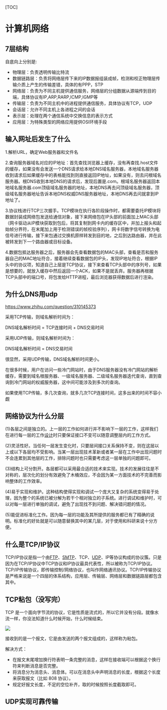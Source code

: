 [TOC]

# 计算机网络

## 7层结构

自底向上分别是:

- 物理层：负责透明传输比特流
- 数据链路层：负责将网络层传下来的IP数据报组装成帧，检测和校正物理层传输介质上产生的传输差错，具体的有PPP，STP
- 网络层：负责为不同主机提供通信服务，网络层的分组数据从源端传到目的端，具体协议有IP,ARP,RARP,ICMP,IGMP等
- 传输层：负责为不同主机中的进程提供通信服务，具体协议有TCP，UDP
- 会话层：允许不同主机上各进程之间的会话
- 表示层：处理在两个通信系统中交换信息的表示方式
- 应用层：为特殊类型的网络应用提供OSI环境手段

## 输入网址后发生了什么

1.解析URL，确定Web服务器和文件名

2.查询服务器域名对应的IP地址：首先查找浏览器上缓存，没有再查找.host文件的缓存，如果没有会发送一个DNS请求给本地DNS域名服务器，本地域名服务器收到请求后如果缓存中的表格能找到则直接返回IP地址，如果没有，则去问根域名服务器。根DNS收到本地DNS的请求后，发现后置是.com。根域名服务器返回本地域名服务器.com顶级域名服务器的地址，本地DNS再去问顶级域名服务器，顶级域名服务器地址告诉本地DNS权威DNS服务器地址，本地DNS再去问就拿到IP地址了。

3.协议栈进行TCP三次握手。TCP模块在执行各阶段操作时，都需要委托IP模块将数据封装成网络包发送给通信对象，接下来网络包在IP头部的前面加上MAC头部（网卡驱动从IP模块获取到包后，将其复制到网卡内的缓存区中，并加上报头和起始帧分界符，在末尾加上用于检测错误的帧校验序列），网卡将数字信号转换为电信号进行传输，接下来包通过交换机原样转发到目的地，之后到达路由器，并在此被转发到下一个路由器或目标设备。

4.数据包抵达服务器之后，服务器会先查看数据包的MAC头部，查看是否和服务器自己的MAC地址符合，接着继续查看数据包的IP头，发现IP地址符合，根据IP头中的协议项，知道自己上层是TCP协议，接下来查看TCP头部中的序列号，如果是想要的，就放入缓存中然后返回一个ACK，如果不是就丢弃。服务器再根据TCP头部中的端口号，将包发给HTTP进程，最后浏览器获得数据后进行渲染。

## 为什么DNS用udp

https://www.zhihu.com/question/310145373

采用TCP传输，则域名解析时间为：

DNS域名解析时间 = TCP连接时间 + DNS交易时间

采用UDP传输，则域名解析时间为：

DNS域名解析时间 = DNS交易时间

很显然，采用UDP传输，DNS域名解析时间更小。

在很多时候，用户在访问一些冷门网站时，由于DNS服务器没有冷门网站的解析缓存，需要到域名根服务器、一级域名服务器、二级域名服务器迭代查询，直到查询到冷门网站的权威服务器，这中间可能涉及到多次的查询。

如果使用TCP传输，多几次查询，就多几次TCP连接时间，这多出来的时间不容小觑

## 网络协议为什么分层

(1)各层之间是独立的。上一层的工作如何进行并不影响下一层的工作，这样我们在进行每一层的工作[设计](https://www.applysquare.com/fos-cn/design/)时只要保证接口不变可以随意调整层内的工作方式。

(2)灵活性好。当任何一层发生变化时，只要层间接口关系保持不变，则在这层以上或以下各层均不受影响。当某一层出现技术革新或者某一层在工作中出现问题时不会连累到其他层的工作，排除问题时也只需要考虑这一层单独的问题即可。

(3)结构上可分割开。各层都可以采用最合适的技术来实现。技术的发展往往是不对称的，层次化的划分有效避免了木桶效应，不会因为某一方面技术的不完善而影响整体的工作效率。

(4)易于实现和维护。这种结构使得实现和调试一个庞大又复杂的系统变得易于处理，因为整个的系统已被分解为若干个相对独立的子系统。进行调试和维护时，可以对每一层进行单独的调试，避免了出现找不到问题、解决错问题的情况。

(5)能促进标准化工作。因为每一层的功能及其所提供的服务都已有了精确的说明。标准化的好处就是可以随意替换其中的某几层，对于使用和科研来说十分方便。

## 什么是TCP/IP协议

TCP/IP协议是指一个由[FTP](https://baike.baidu.com/item/FTP/13839)、[SMTP](https://baike.baidu.com/item/SMTP/175887)、TCP、[UDP](https://baike.baidu.com/item/UDP/571511)、IP等协议构成的协议簇。只是因为在TCP/IP协议中TCP协议和IP协议最具代表性，所以被称为TCP/IP协议。TCP/IP传输协议，即传输控制/网络协议，也叫作网络通讯协议。TCP/IP传输协议是严格来说是一个四层的体系结构，应用层、传输层、网络层和数据链路层都包含其中。

## TCP粘包（没写完）

TCP 是一个面向字节流的协议，它是性质是流式的，所以它并没有分段。就像水流一样，你没法知道什么时候开始，什么时候结束。

![](https://user-gold-cdn.xitu.io/2018/8/6/1650c8b818748287?imageView2/0/w/1280/h/960/format/webp/ignore-error/1)

接收到的是一个报文，它是由发送的两个报文组成的，这样称为粘包。

解决方式：

- 在报文末尾增加换行符表明一条完整的消息，这样在接收端可以根据这个换行符来判断消息是否完整。
- 将消息分为消息头、消息体。可以在消息头中声明消息的长度，根据这个长度来获取报文（比如 808 协议）。
- 规定好报文长度，不足的空位补齐，取的时候按照长度截取即可。

## UDP实现可靠传输

